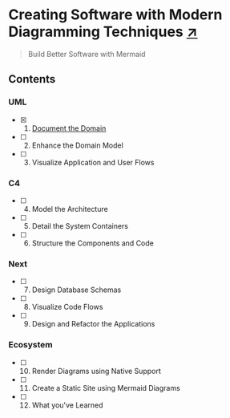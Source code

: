 # Creating Software with Modern Diagramming Techniques [↗]

> Build Better Software with Mermaid

## Contents

### UML

- [x] 1.  [Document the Domain](./01-document-domain/) 
- [ ] 2.  Enhance the Domain Model
- [ ] 3.  Visualize Application and User Flows

### C4

- [ ] 4.  Model the Architecture
- [ ] 5.  Detail the System Containers
- [ ] 6.  Structure the Components and Code

### Next

- [ ] 7.  Design Database Schemas
- [ ] 8.  Visualize Code Flows
- [ ] 9.  Design and Refactor the Applications

### Ecosystem

- [ ] 10. Render Diagrams using Native Support
- [ ] 11. Create a Static Site using Mermaid Diagrams
- [ ] 12. What you've Learned

[↗]: https://pragprog.com/titles/apdiag/creating-software-with-modern-diagramming-techniques/
